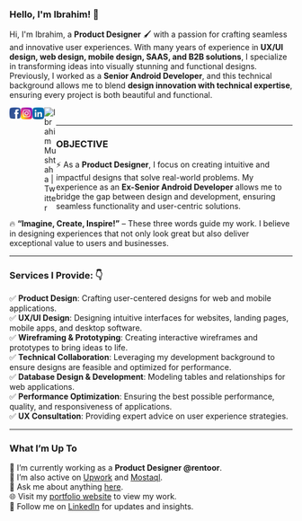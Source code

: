 ### Hello, I'm Ibrahim! 👋  

Hi, I'm Ibrahim, a **Product Designer** 🖌️ with a passion for crafting seamless and innovative user experiences. With many years of experience in **UX/UI design, web design, mobile design, SAAS, and B2B solutions**, I specialize in transforming ideas into visually stunning and functional designs. Previously, I worked as a **Senior Android Developer**, and this technical background allows me to blend **design innovation with technical expertise**, ensuring every project is both beautiful and functional.  

<a href="https://www.facebook.com/ibrahim.mushtaha2/" rel="nofollow">
  <img align="left" alt="Ibrahim Mushtaha | Facebook" width="20px" src="https://github.com/alfayedoficial/alfayedoficial/raw/master/005-facebook.png?raw=true" style="max-width:100%;">
</a>
<a href="https://www.instagram.com/ix.ibrahim7/" rel="nofollow">
  <img align="left" alt="Ibrahim Mushtaha | Instagram" width="21px" src="https://github.com/alfayedoficial/alfayedoficial/raw/master/003-instagram.png?raw=true" style="max-width:100%;">
</a>
<a href="https://www.linkedin.com/in/ibrahimmushtaha/" rel="nofollow">
  <img align="left" alt="Ibrahim Mushtaha | LinkedIn" width="21px" src="https://github.com/alfayedoficial/alfayedoficial/raw/master/006-linkedin.png?raw=true" style="max-width:100%;">
</a>
<a href="https://twitter.com/IbrahimMushtah2" rel="nofollow">
  <img align="left" alt="Ibrahim Mushtaha | Twitter" width="21px" src="https://user-images.githubusercontent.com/41232970/101995968-ef46e200-3cd6-11eb-82c9-2f9cf297dfe1.png" style="max-width:100%;">
</a><br>

---

### OBJECTIVE  

⚡️ As a **Product Designer**, I focus on creating intuitive and impactful designs that solve real-world problems. My experience as an **Ex-Senior Android Developer** allows me to bridge the gap between design and development, ensuring seamless functionality and user-centric solutions.  

🔥 **“Imagine, Create, Inspire!”** – These three words guide my work. I believe in designing experiences that not only look great but also deliver exceptional value to users and businesses.  

---

### Services I Provide: 👇  

✅ **Product Design**: Crafting user-centered designs for web and mobile applications.  
✅ **UX/UI Design**: Designing intuitive interfaces for websites, landing pages, mobile apps, and desktop software.  
✅ **Wireframing & Prototyping**: Creating interactive wireframes and prototypes to bring ideas to life.  
✅ **Technical Collaboration**: Leveraging my development background to ensure designs are feasible and optimized for performance.  
✅ **Database Design & Development**: Modeling tables and relationships for web applications.  
✅ **Performance Optimization**: Ensuring the best possible performance, quality, and responsiveness of applications.  
✅ **UX Consultation**: Providing expert advice on user experience strategies.  

---

### What I’m Up To  

🔭 I’m currently working as a **Product Designer @rentoor**.  
🔭 I’m also active on <a href="https://www.upwork.com/fl/ibrahimmushtaha" rel="nofollow">Upwork</a> and <a href="https://mostaql.com/u/Ibrahim_Mushtah" rel="nofollow">Mostaql</a>.  
💬 Ask me about anything <a href="https://github.com/Ibrahim-Mushtaha/Ibrahim-Mushtaha/issues" rel="nofollow">here</a>.  
🌐 Visit my <a href="https://ibrahimmushtaha.framer.website" rel="nofollow">portfolio website</a> to view my work.  
👥 Follow me on <a href="https://www.linkedin.com/in/ibrahimmushtaha/" rel="nofollow">LinkedIn</a> for updates and insights.  
